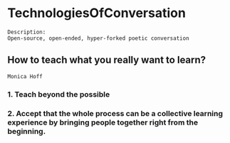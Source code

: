 # TechnologiesOfConversation

```
Description:
Open-source, open-ended, hyper-forked poetic conversation
```

## How to teach what you really want to learn?
```Monica Hoff```

### 1. Teach beyond the possible
### 2. Accept that the whole process can be a collective learning experience by bringing people together right from the beginning.


